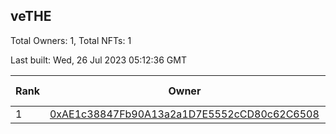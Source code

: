 ## veTHE

Total Owners: 1, Total NFTs: 1

Last built: Wed, 26 Jul 2023 05:12:36 GMT

| Rank | Owner | Voting Power | Influence | NFTs Id |
| --- | --- | --- | --- | --- |
  | 1 | [0xAE1c38847Fb90A13a2a1D7E5552cCD80c62C6508](https://debank.com/profile/0xAE1c38847Fb90A13a2a1D7E5552cCD80c62C6508?chain=bsc) | 2,462,020.503 | 3.95600% | 1 |